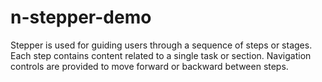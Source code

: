# n-stepper-demo

Stepper is used for guiding users through a sequence of steps or stages. Each step contains content related to a single task or section. Navigation controls are provided to move forward or backward between steps.
